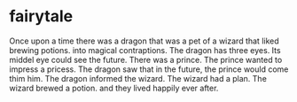 # fairytale

Once upon a time there was a dragon
that was a pet of a wizard that liked
brewing potions.
into magical contraptions.
The dragon has three eyes.
Its middel eye could see the future.
There was a prince.
The prince wanted to impress a pricess.
The dragon saw that in the future, the prince would come thim him.
The dragon informed the wizard.
The wizard had a plan.
The wizard brewed a potion.
and they lived happily ever after.
